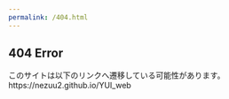 ```yaml
---
permalink: /404.html
---
```

<h2>404 Error</h2>
このサイトは以下のリンクへ遷移している可能性があります。<br>
https://nezuu2.github.io/YUI_web
